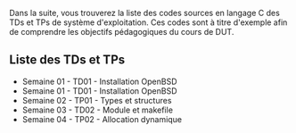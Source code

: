 Dans la suite, vous trouverez la liste des codes sources en langage C des TDs et TPs de système d'exploitation. 
Ces codes sont à titre d'exemple afin de comprendre les objectifs pédagogiques du cours de DUT.

## Liste des TDs et TPs
* Semaine 01 - TD01 - Installation OpenBSD
* Semaine 01 - TD01 - Installation OpenBSD
* Semaine 02 - TP01 - Types et structures
* Semaine 03 - TD02 - Module et makefile
* Semaine 04 - TP02 - Allocation dynamique
